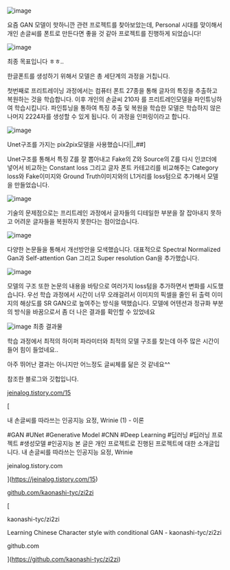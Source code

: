 ![image](https://user-images.githubusercontent.com/52944973/104883289-e5845e80-59a7-11eb-995c-b69eda1128c8.png)

요즘 GAN 모델이 핫하니깐 관련 프로젝트를 찾아보았는데, Personal 시대를 맞이해서 개인 손글씨를 폰트로 만든다면 좋을 것 같아 프로젝트를 진행하게 되었습니다!

![image](https://user-images.githubusercontent.com/52944973/104883326-f634d480-59a7-11eb-86ce-14aab6754642.png)


최종 목표입니다 ㅎㅎ..




한글폰트를 생성하기 위해서 모델은 총 세단계의 과정을 거칩니다. 

첫번째로 프리트레이닝 과정에서는 컴퓨터 폰트 27종을 통해 글자의 특징을 추출하고 복원하는 것을 학습합니다. 이후 개인의 손글씨 210자 를 프리트레인모델을 파인튜닝하여 학습시킵니다. 파인튜닝을 통하여 특징 추출 및 복원을 학습한 모델은 학습하지 않은 나머지 2224자를 생성할 수 있게 됩니다. 이 과정을 인퍼링이라고 합니다.

![image](https://user-images.githubusercontent.com/52944973/104883522-3b590680-59a8-11eb-9d20-4891e2f61b63.png)

Unet구조를 가지는 pix2pix모델을 사용했습니다||_##]

Unet구조를 통해서 특징 Z를 잘 뽑아내고 Fake의 Z와 Source의 Z를 다시 인코더에 넣어서 비교하는 Constant loss 그리고 글자 폰트 카테고리를 비교해주는 Category loss와 Fake이미지와 Ground Truth이미지와의 L1거리를 loss텀으로 추가해서 모델을 만들었습니다.

![image](https://user-images.githubusercontent.com/52944973/104883527-3eec8d80-59a8-11eb-92e9-4519abfea1b9.png)

기술의 문제점으로는 프리트레인 과정에서 글자들의 디테일한 부분을 잘 잡아내지 못하고 어려운 글자들을 복원하지 못한다는 점이었습니다.

![image](https://user-images.githubusercontent.com/52944973/104883529-40b65100-59a8-11eb-8126-6a11bb8047cc.png)

다양한 논문들을 통해서 개선방안을 모색했습니다. 대표적으로 Spectral Normalized Gan과 Self-attention Gan 그리고 Super resolution Gan을 추가했습니다.

![image](https://user-images.githubusercontent.com/52944973/104883535-43b14180-59a8-11eb-8b7f-e16d92270571.png)

모델의 구조 또한 논문의 내용을 바탕으로 여러가지 loss텀을 추가하면서 변화를 시도했습니다. 우선 학습 과정에서 시간이 너무 오래걸려서 이미지의 픽셀을 줄인 뒤 출력 이미지의 해상도를 SR GAN으로 높여주는 방식을 택했습니다. 모델에 어텐션과 정규화 부분의 방식을 바꿈으로서 좀 더 나은 결과를 확인할 수 있었네요

![image](https://user-images.githubusercontent.com/52944973/104883541-457b0500-59a8-11eb-8bb4-fbbb680a664f.png)
최종 결과물

학습 과정에서 최적의 하이퍼 파라미터와 최적의 모델 구조를 찾는데 아주 많은 시간이 들어 힘이 들었네요..

아주 뛰어난 결과는 아니지만 어느정도 글씨체를 닮은 것 같네요^^

참조한 블로그와 깃헙입니다.

[jeinalog.tistory.com/15](https://jeinalog.tistory.com/15)

[

내 손글씨를 따라쓰는 인공지능 요정, Wrinie (1) - 이론

#GAN #UNet #Generative Model #CNN #Deep Learning #딥러닝 #딥러닝 프로젝트 #생성모델 #인공지능 본 글은 개인 프로젝트로 진행된 프로젝트에 대한 소개글입니다. 내 손글씨를 따라쓰는 인공지능 요정, Wrinie

jeinalog.tistory.com



](https://jeinalog.tistory.com/15)

[github.com/kaonashi-tyc/zi2zi](https://github.com/kaonashi-tyc/zi2zi)

[

kaonashi-tyc/zi2zi

Learning Chinese Character style with conditional GAN - kaonashi-tyc/zi2zi

github.com



](https://github.com/kaonashi-tyc/zi2zi)
